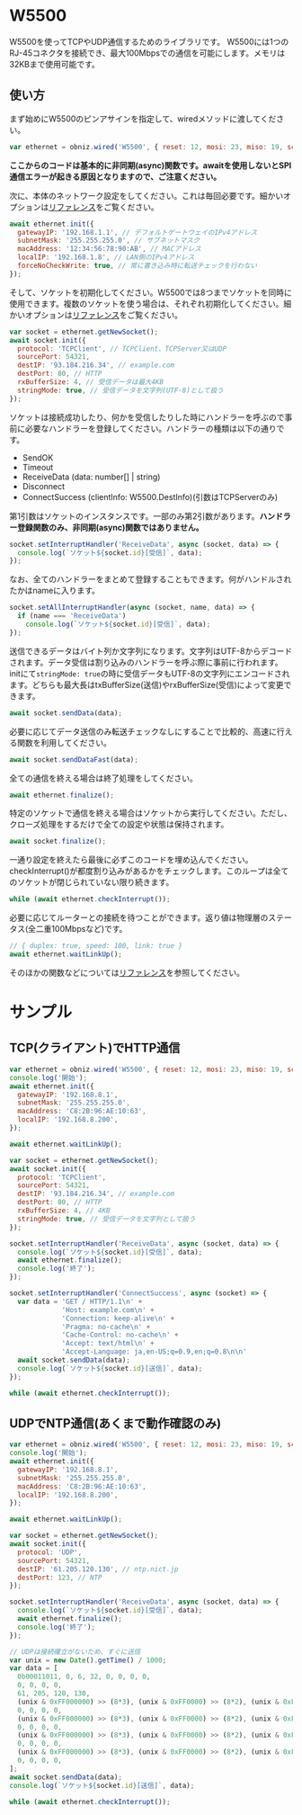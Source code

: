 # W5500

W5500を使ってTCPやUDP通信するためのライブラリです。
W5500には1つのRJ-45コネクタを接続でき、最大100Mbpsでの通信を可能にします。メモリは32KBまで使用可能です。

## 使い方

まず始めにW5500のピンアサインを指定して、wiredメソッドに渡してください。

```javascript
var ethernet = obniz.wired('W5500', { reset: 12, mosi: 23, miso: 19, sclk: 18, cs: 33 });
```

**ここからのコードは基本的に非同期(async)関数です。awaitを使用しないとSPI通信エラーが起きる原因となりますので、ご注意ください。**

次に、本体のネットワーク設定をしてください。これは毎回必要です。細かいオプションは[リファレンス](https://obniz.github.io/obniz/obnizjs/interfaces/parts.w5500.w5500.commonoptions.html)をご覧ください。
```javascript
await ethernet.init({
  gatewayIP: '192.168.1.1', // デフォルトゲートウェイのIPv4アドレス
  subnetMask: '255.255.255.0', // サブネットマスク
  macAddress: '12:34:56:78:90:AB', // MACアドレス
  localIP: '192.168.1.8', // LAN側のIPv4アドレス
  forceNoCheckWrite: true, // 常に書き込み時に転送チェックを行わない
});
```

そして、ソケットを初期化してください。W5500では8つまでソケットを同時に使用できます。複数のソケットを使う場合は、それぞれ初期化してください。細かいオプションは[リファレンス](https://obniz.github.io/obniz/obnizjs/interfaces/parts.w5500.w5500.socket.options.html)をご覧ください。

```javascript
var socket = ethernet.getNewSocket();
await socket.init({
  protocol: 'TCPClient', // TCPClient、TCPServer又はUDP
  sourcePort: 54321,
  destIP: '93.184.216.34', // example.com
  destPort: 80, // HTTP
  rxBufferSize: 4, // 受信データは最大4KB
  stringMode: true, // 受信データを文字列(UTF-8)として扱う
});
```

ソケットは接続成功したり、何かを受信したりした時にハンドラーを呼ぶので事前に必要なハンドラーを登録してください。ハンドラーの種類は以下の通りです。

- SendOK
- Timeout
- ReceiveData (data: number[] | string)
- Disconnect
- ConnectSuccess (clientInfo: W5500.DestInfo)(引数はTCPServerのみ)

第1引数はソケットのインスタンスです。一部のみ第2引数があります。**ハンドラー登録関数のみ、非同期(async)関数ではありません。**

```javascript
socket.setInterruptHandler('ReceiveData', async (socket, data) => {
  console.log(`ソケット${socket.id}[受信]`, data);
});
```

なお、全てのハンドラーをまとめて登録することもできます。何がハンドルされたかはnameに入ります。

```javascript
socket.setAllInterruptHandler(async (socket, name, data) => {
  if (name === 'ReceiveData')
    console.log(`ソケット${socket.id}[受信]`, data);
});
```

送信できるデータはバイト列か文字列になります。文字列はUTF-8からデコードされます。データ受信は割り込みのハンドラーを呼ぶ際に事前に行われます。initにて```stringMode: true```の時に受信データもUTF-8の文字列にエンコードされます。どちらも最大長はtxBufferSize(送信)やrxBufferSize(受信)によって変更できます。

```javascript
await socket.sendData(data);
```

必要に応じてデータ送信のみ転送チェックなしにすることで比較的、高速に行える関数を利用してください。

```javascript
await socket.sendDataFast(data);
```

全ての通信を終える場合は終了処理をしてください。

```javascript
await ethernet.finalize();
```

特定のソケットで通信を終える場合はソケットから実行してください。ただし、クローズ処理をするだけで全ての設定や状態は保持されます。

```javascript
await socket.finalize();
```

一通り設定を終えたら最後に必ずこのコードを埋め込んでください。checkInterrupt()が都度割り込みがあるかをチェックします。このループは全てのソケットが閉じられていない限り続きます。

```javascript
while (await ethernet.checkInterrupt());
```

必要に応じてルーターとの接続を待つことができます。返り値は物理層のステータス(全二重100Mbpsなど)です。

```javascript
// { duplex: true, speed: 100, link: true }
await ethernet.waitLinkUp();
```

そのほかの関数などについては[リファレンス](https://obniz.github.io/obniz/obnizjs/classes/parts.w5500.w5500.html)を参照してください。

# サンプル

## TCP(クライアント)でHTTP通信

```javascript
var ethernet = obniz.wired('W5500', { reset: 12, mosi: 23, miso: 19, sclk: 18, cs: 33 });
console.log('開始');
await ethernet.init({
  gatewayIP: '192.168.8.1',
  subnetMask: '255.255.255.0',
  macAddress: 'C8:2B:96:AE:10:63',
  localIP: '192.168.8.200',
});

await ethernet.waitLinkUp();

var socket = ethernet.getNewSocket();
await socket.init({
  protocol: 'TCPClient',
  sourcePort: 54321,
  destIP: '93.184.216.34', // example.com
  destPort: 80, // HTTP
  rxBufferSize: 4, // 4KB
  stringMode: true, // 受信データを文字列として扱う
});

socket.setInterruptHandler('ReceiveData', async (socket, data) => {
  console.log(`ソケット${socket.id}[受信]`, data);
  await ethernet.finalize();
  console.log('終了');
});

socket.setInterruptHandler('ConnectSuccess', async (socket) => {
  var data = 'GET / HTTP/1.1\n' +
             'Host: example.com\n' +
             'Connection: keep-alive\n' +
             'Pragma: no-cache\n' +
             'Cache-Control: no-cache\n' +
             'Accept: text/html\n' +
             'Accept-Language: ja,en-US;q=0.9,en;q=0.8\n\n'
  await socket.sendData(data);
  console.log(`ソケット${socket.id}[送信]`, data);
});

while (await ethernet.checkInterrupt());
```

## UDPでNTP通信(あくまで動作確認のみ)

```javascript
var ethernet = obniz.wired('W5500', { reset: 12, mosi: 23, miso: 19, sclk: 18, cs: 33 });
console.log('開始');
await ethernet.init({
  gatewayIP: '192.168.8.1',
  subnetMask: '255.255.255.0',
  macAddress: 'C8:2B:96:AE:10:63',
  localIP: '192.168.8.200',
});

await ethernet.waitLinkUp();

var socket = ethernet.getNewSocket();
await socket.init({
  protocol: 'UDP',
  sourcePort: 54321,
  destIP: '61.205.120.130', // ntp.nict.jp
  destPort: 123, // NTP
});

socket.setInterruptHandler('ReceiveData', async (socket, data) => {
  console.log(`ソケット${socket.id}[受信]`, data);
  await ethernet.finalize();
  console.log('終了');
});

// UDPは接続確立がないため、すぐに送信
var unix = new Date().getTime() / 1000;
var data = [
  0b00011011, 0, 6, 32, 0, 0, 0, 0,
  0, 0, 0, 0,
  61, 205, 120, 130,
  (unix & 0xFF000000) >> (8*3), (unix & 0xFF0000) >> (8*2), (unix & 0xFF00) >> (8*1), unix & 0xFF,
  0, 0, 0, 0,
  (unix & 0xFF000000) >> (8*3), (unix & 0xFF0000) >> (8*2), (unix & 0xFF00) >> (8*1), unix & 0xFF,
  0, 0, 0, 0,
  (unix & 0xFF000000) >> (8*3), (unix & 0xFF0000) >> (8*2), (unix & 0xFF00) >> (8*1), unix & 0xFF,
  0, 0, 0, 0,
  (unix & 0xFF000000) >> (8*3), (unix & 0xFF0000) >> (8*2), (unix & 0xFF00) >> (8*1), unix & 0xFF,
  0, 0, 0, 0,
];
await socket.sendData(data);
console.log(`ソケット${socket.id}[送信]`, data);

while (await ethernet.checkInterrupt());
```